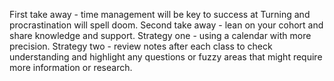 First take away - time management will be key to success at Turning and procrastination will spell doom.
Second take away - lean on your cohort and share knowledge and support.
Strategy one - using a calendar with more precision.
Strategy two - review notes after each class to check understanding and highlight any questions or fuzzy areas that might require more information or research. 
